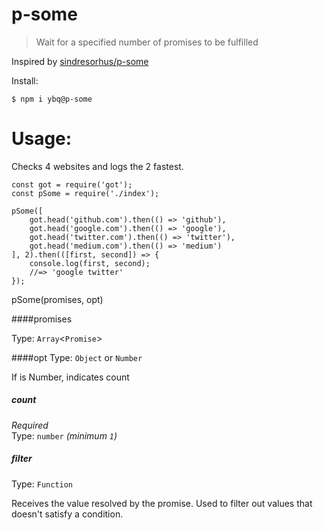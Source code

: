 p-some
===

> Wait for a specified number of promises to be fulfilled

Inspired by [sindresorhus/p-some](https://github.com/sindresorhus/p-some)

Install:
```
$ npm i ybq@p-some
```
Usage:
===

Checks 4 websites and logs the 2 fastest.

```
const got = require('got');
const pSome = require('./index');

pSome([
    got.head('github.com').then(() => 'github'),
    got.head('google.com').then(() => 'google'),
    got.head('twitter.com').then(() => 'twitter'),
    got.head('medium.com').then(() => 'medium')
], 2).then(([first, second]) => {
    console.log(first, second);
    //=> 'google twitter'
});
```

pSome(promises, opt)

####promises

Type: `Array`<`Promise`>

####opt
Type: `Object` or `Number`

If is Number, indicates count

##### count

*Required*<br>
Type: `number` *(minimum `1`)*

##### filter

Type: `Function`

Receives the value resolved by the promise. Used to filter out values that doesn't satisfy a condition.
